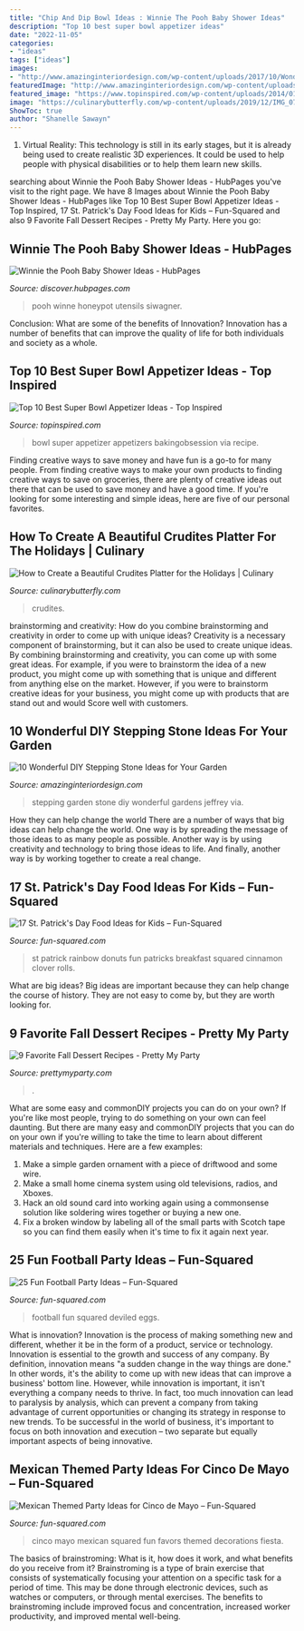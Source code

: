 ```yaml
---
title: "Chip And Dip Bowl Ideas : Winnie The Pooh Baby Shower Ideas"
description: "Top 10 best super bowl appetizer ideas"
date: "2022-11-05"
categories:
- "ideas"
tags: ["ideas"]
images:
- "http://www.amazinginteriordesign.com/wp-content/uploads/2017/10/Wonderful-DIY-Stepping-Stone-Ideas-for-Your-Garden-3.jpg"
featuredImage: "http://www.amazinginteriordesign.com/wp-content/uploads/2017/10/Wonderful-DIY-Stepping-Stone-Ideas-for-Your-Garden-3.jpg"
featured_image: "https://www.topinspired.com/wp-content/uploads/2014/01/super-bowl-appetizers_101.jpg"
image: "https://culinarybutterfly.com/wp-content/uploads/2019/12/IMG_0774_Facetune_13-12-2019-16-34-43.jpg"
ShowToc: true
author: "Shanelle Sawayn"
---
```



1. Virtual Reality: This technology is still in its early stages, but it is already being used to create realistic 3D experiences. It could be used to help people with physical disabilities or to help them learn new skills.

	

		
searching about Winnie the Pooh Baby Shower Ideas - HubPages you've visit to the right page. We have 8 Images about Winnie the Pooh Baby Shower Ideas - HubPages like Top 10 Best Super Bowl Appetizer Ideas - Top Inspired, 17 St. Patrick&#039;s Day Food Ideas for Kids – Fun-Squared and also 9 Favorite Fall Dessert Recipes - Pretty My Party. Here you go:
		
    
## Winnie The Pooh Baby Shower Ideas - HubPages

<img loading=lazy src="https://images.saymedia-content.com/.image/t_share/MTc4MjY3MjkxNjE5MzcwNjAw/winnie-the-pooh-baby-shower-ideas.jpg" onerror="this.onerror=null;this.src='https://tse3.mm.bing.net/th?id=OIP.WV_fCrihe3UmxAoyRHslBQHaLn&amp;pid=15.1';" alt="Winnie the Pooh Baby Shower Ideas - HubPages">

_Source: discover.hubpages.com_

>pooh winne honeypot utensils siwagner. 

	

Conclusion: What are some of the benefits of Innovation?
Innovation has a number of benefits that can improve the quality of life for both individuals and society as a whole.

    
## Top 10 Best Super Bowl Appetizer Ideas - Top Inspired

<img loading=lazy src="https://www.topinspired.com/wp-content/uploads/2014/01/super-bowl-appetizers_101.jpg" onerror="this.onerror=null;this.src='https://tse2.mm.bing.net/th?id=OIP.yuI2B4e5n5h-lR2VttfkcgHaLH&amp;pid=15.1';" alt="Top 10 Best Super Bowl Appetizer Ideas - Top Inspired">

_Source: topinspired.com_

>bowl super appetizer appetizers bakingobsession via recipe. 

	

Finding creative ways to save money and have fun is a go-to for many people. From finding creative ways to make your own products to finding creative ways to save on groceries, there are plenty of creative ideas out there that can be used to save money and have a good time. If you're looking for some interesting and simple ideas, here are five of our personal favorites.

    
## How To Create A Beautiful Crudites Platter For The Holidays | Culinary

<img loading=lazy src="https://culinarybutterfly.com/wp-content/uploads/2019/12/IMG_0774_Facetune_13-12-2019-16-34-43.jpg" onerror="this.onerror=null;this.src='https://tse3.mm.bing.net/th?id=OIP.6Y5Wf63zlvtAuoM0wSsFYgHaJ4&amp;pid=15.1';" alt="How to Create a Beautiful Crudites Platter for the Holidays | Culinary">

_Source: culinarybutterfly.com_

>crudites. 

	

brainstorming and creativity: How do you combine brainstorming and creativity in order to come up with unique ideas?
Creativity is a necessary component of brainstorming, but it can also be used to create unique ideas. By combining brainstorming and creativity, you can come up with some great ideas. For example, if you were to brainstorm the idea of a new product, you might come up with something that is unique and different from anything else on the market. However, if you were to brainstorm creative ideas for your business, you might come up with products that are stand out and would Score well with customers.

    
## 10 Wonderful DIY Stepping Stone Ideas For Your Garden

<img loading=lazy src="http://www.amazinginteriordesign.com/wp-content/uploads/2017/10/Wonderful-DIY-Stepping-Stone-Ideas-for-Your-Garden-3.jpg" onerror="this.onerror=null;this.src='https://tse2.mm.bing.net/th?id=OIP.L0iDEJrYzG-chXOdUi2EgwHaRF&amp;pid=15.1';" alt="10 Wonderful DIY Stepping Stone Ideas for Your Garden">

_Source: amazinginteriordesign.com_

>stepping garden stone diy wonderful gardens jeffrey via. 

	

How they can help change the world
There are a number of ways that big ideas can help change the world. One way is by spreading the message of those ideas to as many people as possible. Another way is by using creativity and technology to bring those ideas to life. And finally, another way is by working together to create a real change.

    
## 17 St. Patrick&#039;s Day Food Ideas For Kids – Fun-Squared

<img loading=lazy src="https://fun-squared.com/wp-content/uploads/2018/03/Rainbow-Donuts-F4.jpg" onerror="this.onerror=null;this.src='https://tse4.mm.bing.net/th?id=OIP.12oQJHcNtU6REspL52pSTgHaLI&amp;pid=15.1';" alt="17 St. Patrick&#039;s Day Food Ideas for Kids – Fun-Squared">

_Source: fun-squared.com_

>st patrick rainbow donuts fun patricks breakfast squared cinnamon clover rolls. 

	

What are big ideas?
Big ideas are important because they can help change the course of history. They are not easy to come by, but they are worth looking for.

    
## 9 Favorite Fall Dessert Recipes - Pretty My Party

<img loading=lazy src="http://www.prettymyparty.com/wp-content/uploads/2016/10/No-Bake-Cheesecake-Shooters-652x975.jpg" onerror="this.onerror=null;this.src='https://tse1.mm.bing.net/th?id=OIP.IubrJ4NpVuAi3sCT27j8hQHaLE&amp;pid=15.1';" alt="9 Favorite Fall Dessert Recipes - Pretty My Party">

_Source: prettymyparty.com_

>. 

	

What are some easy and commonDIY projects you can do on your own?
If you're like most people, trying to do something on your own can feel daunting. But there are many easy and commonDIY projects that you can do on your own if you're willing to take the time to learn about different materials and techniques. Here are a few examples:
1. Make a simple garden ornament with a piece of driftwood and some wire.
2. Make a small home cinema system using old televisions, radios, and Xboxes.
3. Hack an old sound card into working again using a commonsense solution like soldering wires together or buying a new one.
4. Fix a broken window by labeling all of the small parts with Scotch tape so you can find them easily when it's time to fix it again next year.

    
## 25 Fun Football Party Ideas – Fun-Squared

<img loading=lazy src="http://fun-squared.com/wp-content/uploads/2016/09/game42.jpg" onerror="this.onerror=null;this.src='https://tse2.mm.bing.net/th?id=OIP.5mQu_Q4l_Mtfh9KxHG_54gHaLH&amp;pid=15.1';" alt="25 Fun Football Party Ideas – Fun-Squared">

_Source: fun-squared.com_

>football fun squared deviled eggs. 

	

What is innovation?
Innovation is the process of making something new and different, whether it be in the form of a product, service or technology. Innovation is essential to the growth and success of any company. By definition, innovation means "a sudden change in the way things are done." In other words, it's the ability to come up with new ideas that can improve a business' bottom line.
However, while innovation is important, it isn't everything a company needs to thrive. In fact, too much innovation can lead to paralysis by analysis, which can prevent a company from taking advantage of current opportunities or changing its strategy in response to new trends. To be successful in the world of business, it's important to focus on both innovation and execution – two separate but equally important aspects of being innovative.

    
## Mexican Themed Party Ideas For Cinco De Mayo – Fun-Squared

<img loading=lazy src="https://i1.wp.com/fun-squared.com/wp-content/uploads/2018/04/Cinco-de-Mayo-Party-Fiesta-by-Kara-Allen-Karas-Party-Ideas-KarasPartyIdeas.com-30.jpg?resize=680%2C1024&amp;ssl=1" onerror="this.onerror=null;this.src='https://tse4.mm.bing.net/th?id=OIP.LAcT8vqJQh2LdFHhUwMongHaLJ&amp;pid=15.1';" alt="Mexican Themed Party Ideas for Cinco de Mayo – Fun-Squared">

_Source: fun-squared.com_

>cinco mayo mexican squared fun favors themed decorations fiesta. 

	

The basics of brainstroming: What is it, how does it work, and what benefits do you receive from it?
Brainstroming is a type of brain exercise that consists of systematically focusing your attention on a specific task for a period of time. This may be done through electronic devices, such as watches or computers, or through mental exercises. The benefits to brainstroming include improved focus and concentration, increased worker productivity, and improved mental well-being.

